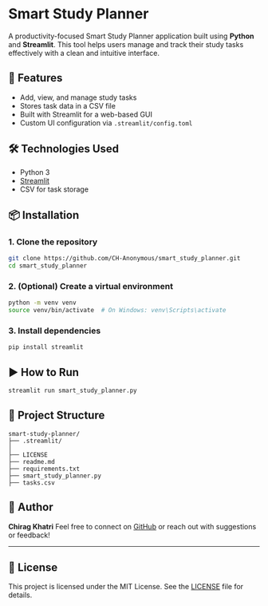 # Smart Study Planner

A productivity-focused Smart Study Planner application built using **Python** and **Streamlit**. This tool helps users manage and track their study tasks effectively with a clean and intuitive interface.

## 🚀 Features

- Add, view, and manage study tasks
- Stores task data in a CSV file
- Built with Streamlit for a web-based GUI
- Custom UI configuration via `.streamlit/config.toml`

## 🛠️ Technologies Used

- Python 3
- [Streamlit](https://streamlit.io/)
- CSV for task storage

## 📦 Installation

### 1. Clone the repository

```bash
git clone https://github.com/CH-Anonymous/smart_study_planner.git
cd smart_study_planner
````

### 2. (Optional) Create a virtual environment

```bash
python -m venv venv
source venv/bin/activate  # On Windows: venv\Scripts\activate
```

### 3. Install dependencies

```bash
pip install streamlit
```

## ▶️ How to Run

```bash
streamlit run smart_study_planner.py
```

## 📁 Project Structure

```
smart-study-planner/
├── .streamlit/             
│
├── LICENSE                
├── readme.md                
├── requirements.txt       
├── smart_study_planner.py  
├── tasks.csv                

```

## 🙋 Author

**Chirag Khatri**
Feel free to connect on [GitHub](https://github.com/yourusername) or reach out with suggestions or feedback!

---

## 📝 License

This project is licensed under the MIT License. See the [LICENSE](LICENSE) file for details.
